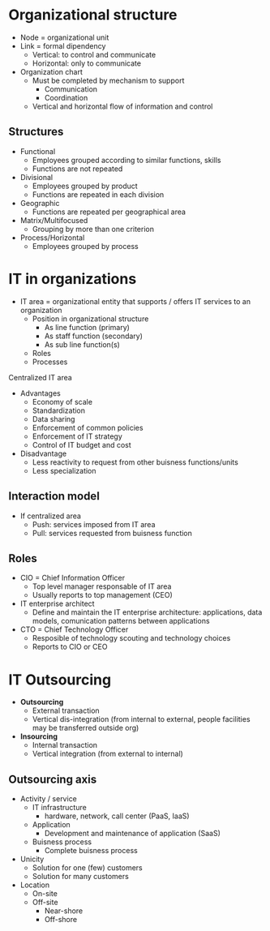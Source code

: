 # Organizational structure
- Node = organizational unit
- Link = formal dipendency
	- Vertical: to control and communicate
	- Horizontal: only to communicate
- Organization chart
	- Must be completed by mechanism to support
		- Communication
		- Coordination
	- Vertical and horizontal flow of information and control

## Structures
- Functional
	- Employees grouped according to similar functions, skills
	- Functions are not repeated
- Divisional
	- Employees grouped by product
	- Functions are repeated in each division
- Geographic
	- Functions are repeated per geographical area
- Matrix/Multifocused
	- Grouping by more than one criterion
- Process/Horizontal
	- Employees grouped by process

# IT in organizations
- IT area = organizational entity that supports / offers IT services to an organization
	- Position in organizational structure
		- As line function (primary)
		- As staff function (secondary)
		- As sub line function(s)
	- Roles
	- Processes

Centralized IT area
- Advantages
	- Economy of scale
	- Standardization
	- Data sharing
	- Enforcement of common policies
	- Enforcement of IT strategy
	- Control of IT budget and cost
- Disadvantage
	- Less reactivity to request from other buisness functions/units
	- Less specialization

## Interaction model
- If centralized area
	- Push: services imposed from IT area
	- Pull: services requested from buisness function

## Roles
- CIO = Chief Information Officer
	- Top level manager responsable of IT area
	- Usually reports to top management (CEO)
- IT enterprise architect
	- Define and maintain the IT enterprise architecture: applications, data models, comunication patterns between applications
- CTO = Chief Technology Officer
	- Resposible of technology scouting and technology choices
	- Reports to CIO or CEO

# IT Outsourcing
- **Outsourcing**
	- External transaction
	- Vertical dis-integration (from internal to external, people facilities may be transferred outside org)
- **Insourcing**
	- Internal transaction
	- Vertical integration (from external to internal)

## Outsourcing axis
- Activity / service
	- IT infrastructure
		- hardware, network, call center (PaaS, IaaS)
	- Application
		- Development and maintenance of application (SaaS)
	- Buisness process
		- Complete buisness process
- Unicity
	- Solution for one (few) customers
	- Solution for many customers
- Location
	- On-site
	- Off-site
		- Near-shore
		- Off-shore
